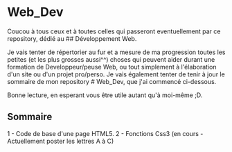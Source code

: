 # Web_Dev

Coucou à tous ceux et à toutes celles qui passeront eventuellement par ce repository, 
dédié au ## Développement Web.

Je vais tenter de répertorier au fur et a mesure de ma progression toutes les petites (et les plus grosses aussi^^) choses qui peuvent aider durant une formation de Developpeur/peuse Web, ou tout simplement à l'élaboration d'un site ou d'un projet pro/perso.
Je vais également tenter de tenir à jour le sommaire de mon repository # Web_Dev, que j'ai commencé ci-dessous.

Bonne lecture, en esperant vous être utile autant qu'à moi-même ;D.


## Sommaire

1 - Code de base d'une page HTML5.
2 - Fonctions Css3 (en cours - Actuellement poster les lettres A à C)
